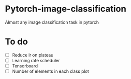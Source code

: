 # Pytorch-image-classification
Almost any image classification task in pytorch

# To do
- [ ] Reduce lr on plateau
- [ ] Learning rate scheduler
- [ ] Tensorboard
- [ ] Number of elements in each class plot
